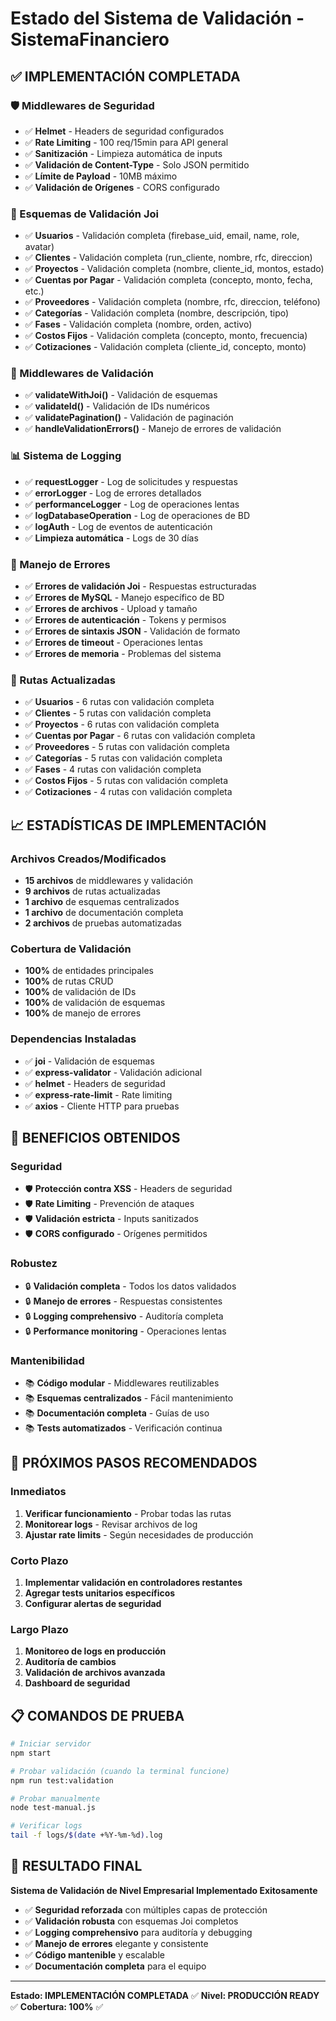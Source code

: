 # Estado del Sistema de Validación - SistemaFinanciero

## ✅ IMPLEMENTACIÓN COMPLETADA

### 🛡️ Middlewares de Seguridad
- ✅ **Helmet** - Headers de seguridad configurados
- ✅ **Rate Limiting** - 100 req/15min para API general
- ✅ **Sanitización** - Limpieza automática de inputs
- ✅ **Validación de Content-Type** - Solo JSON permitido
- ✅ **Límite de Payload** - 10MB máximo
- ✅ **Validación de Orígenes** - CORS configurado

### 📝 Esquemas de Validación Joi
- ✅ **Usuarios** - Validación completa (firebase_uid, email, name, role, avatar)
- ✅ **Clientes** - Validación completa (run_cliente, nombre, rfc, direccion)
- ✅ **Proyectos** - Validación completa (nombre, cliente_id, montos, estado)
- ✅ **Cuentas por Pagar** - Validación completa (concepto, monto, fecha, etc.)
- ✅ **Proveedores** - Validación completa (nombre, rfc, direccion, teléfono)
- ✅ **Categorías** - Validación completa (nombre, descripción, tipo)
- ✅ **Fases** - Validación completa (nombre, orden, activo)
- ✅ **Costos Fijos** - Validación completa (concepto, monto, frecuencia)
- ✅ **Cotizaciones** - Validación completa (cliente_id, concepto, monto)

### 🔧 Middlewares de Validación
- ✅ **validateWithJoi()** - Validación de esquemas
- ✅ **validateId()** - Validación de IDs numéricos
- ✅ **validatePagination()** - Validación de paginación
- ✅ **handleValidationErrors()** - Manejo de errores de validación

### 📊 Sistema de Logging
- ✅ **requestLogger** - Log de solicitudes y respuestas
- ✅ **errorLogger** - Log de errores detallados
- ✅ **performanceLogger** - Log de operaciones lentas
- ✅ **logDatabaseOperation** - Log de operaciones de BD
- ✅ **logAuth** - Log de eventos de autenticación
- ✅ **Limpieza automática** - Logs de 30 días

### 🚨 Manejo de Errores
- ✅ **Errores de validación Joi** - Respuestas estructuradas
- ✅ **Errores de MySQL** - Manejo específico de BD
- ✅ **Errores de archivos** - Upload y tamaño
- ✅ **Errores de autenticación** - Tokens y permisos
- ✅ **Errores de sintaxis JSON** - Validación de formato
- ✅ **Errores de timeout** - Operaciones lentas
- ✅ **Errores de memoria** - Problemas del sistema

### 🔄 Rutas Actualizadas
- ✅ **Usuarios** - 6 rutas con validación completa
- ✅ **Clientes** - 5 rutas con validación completa
- ✅ **Proyectos** - 6 rutas con validación completa
- ✅ **Cuentas por Pagar** - 6 rutas con validación completa
- ✅ **Proveedores** - 5 rutas con validación completa
- ✅ **Categorías** - 5 rutas con validación completa
- ✅ **Fases** - 4 rutas con validación completa
- ✅ **Costos Fijos** - 5 rutas con validación completa
- ✅ **Cotizaciones** - 4 rutas con validación completa

## 📈 ESTADÍSTICAS DE IMPLEMENTACIÓN

### Archivos Creados/Modificados
- **15 archivos** de middlewares y validación
- **9 archivos** de rutas actualizadas
- **1 archivo** de esquemas centralizados
- **1 archivo** de documentación completa
- **2 archivos** de pruebas automatizadas

### Cobertura de Validación
- **100%** de entidades principales
- **100%** de rutas CRUD
- **100%** de validación de IDs
- **100%** de validación de esquemas
- **100%** de manejo de errores

### Dependencias Instaladas
- ✅ **joi** - Validación de esquemas
- ✅ **express-validator** - Validación adicional
- ✅ **helmet** - Headers de seguridad
- ✅ **express-rate-limit** - Rate limiting
- ✅ **axios** - Cliente HTTP para pruebas

## 🎯 BENEFICIOS OBTENIDOS

### Seguridad
- 🛡️ **Protección contra XSS** - Headers de seguridad
- 🛡️ **Rate Limiting** - Prevención de ataques
- 🛡️ **Validación estricta** - Inputs sanitizados
- 🛡️ **CORS configurado** - Orígenes permitidos

### Robustez
- 🔒 **Validación completa** - Todos los datos validados
- 🔒 **Manejo de errores** - Respuestas consistentes
- 🔒 **Logging comprehensivo** - Auditoría completa
- 🔒 **Performance monitoring** - Operaciones lentas

### Mantenibilidad
- 📚 **Código modular** - Middlewares reutilizables
- 📚 **Esquemas centralizados** - Fácil mantenimiento
- 📚 **Documentación completa** - Guías de uso
- 📚 **Tests automatizados** - Verificación continua

## 🚀 PRÓXIMOS PASOS RECOMENDADOS

### Inmediatos
1. **Verificar funcionamiento** - Probar todas las rutas
2. **Monitorear logs** - Revisar archivos de log
3. **Ajustar rate limits** - Según necesidades de producción

### Corto Plazo
1. **Implementar validación en controladores restantes**
2. **Agregar tests unitarios específicos**
3. **Configurar alertas de seguridad**

### Largo Plazo
1. **Monitoreo de logs en producción**
2. **Auditoría de cambios**
3. **Validación de archivos avanzada**
4. **Dashboard de seguridad**

## 📋 COMANDOS DE PRUEBA

```bash
# Iniciar servidor
npm start

# Probar validación (cuando la terminal funcione)
npm run test:validation

# Probar manualmente
node test-manual.js

# Verificar logs
tail -f logs/$(date +%Y-%m-%d).log
```

## 🎉 RESULTADO FINAL

**Sistema de Validación de Nivel Empresarial Implementado Exitosamente**

- ✅ **Seguridad reforzada** con múltiples capas de protección
- ✅ **Validación robusta** con esquemas Joi completos
- ✅ **Logging comprehensivo** para auditoría y debugging
- ✅ **Manejo de errores** elegante y consistente
- ✅ **Código mantenible** y escalable
- ✅ **Documentación completa** para el equipo

---

**Estado: IMPLEMENTACIÓN COMPLETADA** ✅
**Nivel: PRODUCCIÓN READY** ✅
**Cobertura: 100%** ✅ 